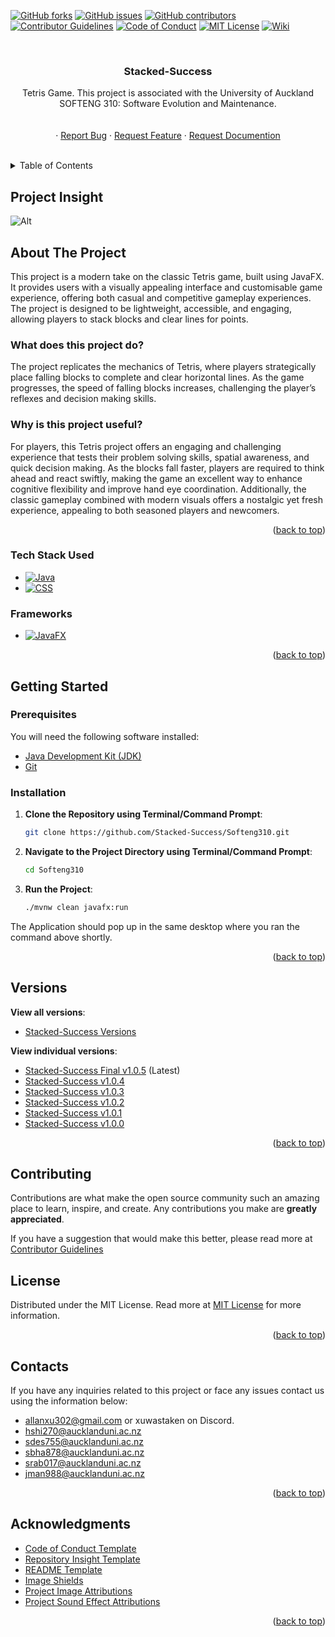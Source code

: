   <!-- PROJECT SHIELDS -->
[![GitHub forks](https://img.shields.io/github/forks/Stacked-Success/Softeng310.svg?style=for-the-badge)](https://github.com/Stacked-Success/Softeng310/network/members)
[![GitHub issues](https://img.shields.io/github/issues/Stacked-Success/Softeng310.svg?style=for-the-badge)](https://github.com/Stacked-Success/Softeng310/issues)
[![GitHub contributors](https://img.shields.io/github/contributors/Stacked-Success/Softeng310.svg?style=for-the-badge)](https://github.com/Stacked-Success/Softeng310/graphs/contributors)
[![Contributor Guidelines](https://img.shields.io/badge/Contributor-Guidelines-blue.svg?style=for-the-badge)](./CONTRIBUTING.md)
[![Code of Conduct](https://img.shields.io/badge/Code%20of%20Conduct-2.1-4baaaa.svg?style=for-the-badge)](./CODE_OF_CONDUCT.md)
[![MIT License](https://img.shields.io/github/license/Stacked-Success/Softeng310.svg?style=for-the-badge)](https://github.com/Stacked-Success/Softeng310/blob/main/LICENSE)
[![Wiki](https://img.shields.io/badge/Wiki-Documentation-brightgreen.svg?style=for-the-badge)](https://github.com/Stacked-Success/Softeng310/wiki)



<br />
<div align="center">
  <h3 align="center">Stacked-Success</h3>

  <p align="center">
    Tetris Game. This project is associated with the University of Auckland SOFTENG 310: Software Evolution and Maintenance.
    <br />
    <br />
    <br />
    ·
 <a href="https://github.com/Stacked-Success/Softeng310/issues/new?labels=bug&template=bug_report.md">Report Bug</a>
·
<a href="https://github.com/Stacked-Success/Softeng310/issues/new?labels=enhancement&template=feature_request.md">Request Feature</a>
·
<a href="https://github.com/Stacked-Success/Softeng310/issues/new?labels=documentation&template=documentation_request.md">Request Documention</a>

</div>
<br />



<!-- TABLE OF CONTENTS -->
<details>
  <summary>Table of Contents</summary>
  <ol>
    <li><a href="#project-insight">Project Insight</a></li>
    <li>
      <a href="#about-the-project">About The Project</a>
      <ul>
        <li><a href="#what-does-this-project-do">What does this project do?</a></li>
        <li><a href="#why-is-this-project-useful">Why is this project useful?</a></li>
        <li><a href="#tech-stack-used">Tech Stack Used</a></li>
      </ul>
    </li>
    <li>
      <a href="#getting-started">Getting Started</a>
      <ul>
        <li><a href="#prerequisites">Prerequisites</a></li>
        <li><a href="#installation">Installation</a></li>
      </ul>
    </li>
    <li><a href="#versions">Versions</a></li>
    <li><a href="#contributing">Contributing</a></li>
    <li><a href="#license">License</a></li>
     <li><a href="#contacts">Contacts</a></li>
    <li><a href="#acknowledgments">Acknowledgments</a></li>
  </ol>
</details>



## Project Insight
![Alt](https://repobeats.axiom.co/api/embed/b445069b05d5e2016ee6479f1755bef4ac854a09.svg "Repobeats analytics image")

<!-- ABOUT THE PROJECT -->
## About The Project
This project is a modern take on the classic Tetris game, built using JavaFX. It provides users with a visually appealing interface and customisable game experience, offering both casual and competitive gameplay experiences. The project is designed to be lightweight, accessible, and engaging, allowing players to stack blocks and clear lines for points.

### What does this project do?
The project replicates the mechanics of Tetris, where players strategically place falling blocks to complete and clear horizontal lines. As the game progresses, the speed of falling blocks increases, challenging the player’s reflexes and decision making skills.

### Why is this project useful?
For players, this Tetris project offers an engaging and challenging experience that tests their problem solving skills, spatial awareness, and quick decision making. As the blocks fall faster, players are required to think ahead and react swiftly, making the game an excellent way to enhance cognitive flexibility and improve hand eye coordination. Additionally, the classic gameplay combined with modern visuals offers a nostalgic yet fresh experience, appealing to both seasoned players and newcomers.
<p align="right">(<a href="#readme-top">back to top</a>)</p>

### Tech Stack Used

* [![Java](https://img.shields.io/badge/Java-007396.svg?style=for-the-badge&logo=java&logoColor=white)](https://www.java.com/)
* [![CSS](https://img.shields.io/badge/CSS-1572B6.svg?style=for-the-badge&logo=css3&logoColor=white)](https://developer.mozilla.org/en-US/docs/Web/CSS)

### Frameworks
* [![JavaFX](https://img.shields.io/badge/JavaFX-3776AB.svg?style=for-the-badge&logo=java&logoColor=white)](https://openjfx.io/)


<p align="right">(<a href="#readme-top">back to top</a>)</p>



<!-- GETTING STARTED -->
## Getting Started

### Prerequisites

You will need the following software installed:
* [Java Development Kit (JDK)](https://www.oracle.com/java/technologies/javase-downloads.html)
* [Git](https://git-scm.com/downloads)

### Installation

1. **Clone the Repository using Terminal/Command Prompt**:

     ```sh
     git clone https://github.com/Stacked-Success/Softeng310.git
     ```
2. **Navigate to the Project Directory using Terminal/Command Prompt**:
     ```sh
     cd Softeng310
     ```

3. **Run the Project**:
   ```sh
   ./mvnw clean javafx:run
   ```
  The Application should pop up in the same desktop where you ran the command above shortly.

<p align="right">(<a href="#readme-top">back to top</a>)</p>


## Versions
 **View all versions**:
* [Stacked-Success Versions](https://github.com/Stacked-Success/Softeng310/releases)

 **View individual versions**:
* [Stacked-Success Final v1.0.5](https://github.com/Stacked-Success/Softeng310/releases/tag/v.1.0.5) (Latest)
* [Stacked-Success v1.0.4](https://github.com/Stacked-Success/Softeng310/releases/tag/v.1.0.4)
* [Stacked-Success v1.0.3](https://github.com/Stacked-Success/Softeng310/releases/tag/v1.0.3)
* [Stacked-Success v1.0.2](https://github.com/Stacked-Success/Softeng310/releases/tag/v1.0.2)
* [Stacked-Success v1.0.1](https://github.com/Stacked-Success/Softeng310/releases/tag/v1.0.1)
* [Stacked-Success v1.0.0](https://github.com/Stacked-Success/Softeng310/releases/tag/v1.0.0)


<p align="right">(<a href="#readme-top">back to top</a>)</p>


<!-- CONTRIBUTING -->
## Contributing

Contributions are what make the open source community such an amazing place to learn, inspire, and create. Any contributions you make are **greatly appreciated**.

If you have a suggestion that would make this better, please read more at [Contributor Guidelines](./CONTRIBUTING.md)


<!-- LICENSE -->
## License

Distributed under the MIT License. Read more at [MIT License](./LICENSE) for more information.

<p align="right">(<a href="#readme-top">back to top</a>)</p>

<!-- CONTACTSE -->
## Contacts

If you have any inquiries related to this project or face any issues contact us using the information below:
* allanxu302@gmail.com or xuwastaken on Discord.
* hshi270@aucklanduni.ac.nz
* sdes755@aucklanduni.ac.nz
* sbha878@aucklanduni.ac.nz
* srab017@aucklanduni.ac.nz
* jman988@aucklanduni.ac.nz

<p align="right">(<a href="#readme-top">back to top</a>)</p>


<!-- ACKNOWLEDGMENTS -->
## Acknowledgments

* [Code of Conduct Template](https://www.contributor-covenant.org/)
* [Repository Insight Template](https://repobeats.axiom.co/)
* [README Template](https://github.com/othneildrew/Best-README-Template?tab=readme-ov-file)
* [Image Shields](https://shields.io)
* [Project Image Attributions](https://github.com/Stacked-Success/Softeng310/blob/main/src/main/resources/images/attribution.md)
* [Project Sound Effect Attributions](https://github.com/Stacked-Success/Softeng310/blob/main/src/main/resources/sounds/attribution.md)


<p align="right">(<a href="#readme-top">back to top</a>)</p>